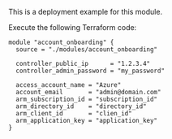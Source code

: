 This is a deployment example for this module.

Execute the following Terraform code:

```hcl
module "account_onboarding" {
  source = "./modules/account_onboarding"

  controller_public_ip      = "1.2.3.4"
  controller_admin_password = "my_password"

  access_account_name = "Azure"
  account_email       = "admin@domain.com"
  arm_subscription_id = "subscription_id"
  arm_directory_id    = "directory_id"
  arm_client_id       = "clien_id"
  arm_application_key = "application_key"
}
```